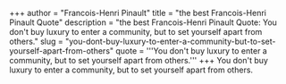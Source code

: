 +++
author = "Francois-Henri Pinault"
title = "the best Francois-Henri Pinault Quote"
description = "the best Francois-Henri Pinault Quote: You don't buy luxury to enter a community, but to set yourself apart from others."
slug = "you-dont-buy-luxury-to-enter-a-community-but-to-set-yourself-apart-from-others"
quote = '''You don't buy luxury to enter a community, but to set yourself apart from others.'''
+++
You don't buy luxury to enter a community, but to set yourself apart from others.
